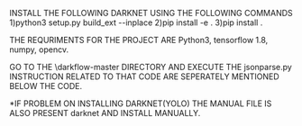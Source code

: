 INSTALL THE FOLLOWING DARKNET USING THE FOLLOWING COMMANDS
1)python3 setup.py build_ext --inplace
2)pip install -e .
3)pip install .

THE REQURIMENTS FOR THE PROJECT ARE Python3, tensorflow 1.8, numpy, opencv.

GO TO THE \darkflow-master DIRECTORY AND EXECUTE THE jsonparse.py INSTRUCTION RELATED TO THAT CODE ARE SEPERATELY MENTIONED BELOW THE CODE.

*IF PROBLEM ON INSTALLING DARKNET(YOLO) THE MANUAL FILE IS ALSO PRESENT darknet AND INSTALL MANUALLY.